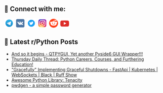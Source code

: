 ## 🔎 Connect with me:
[<img src="https://github.com/bullbesh/bullbesh/blob/main/images/Telegram.png" width="32" height="32" />](https://t.me/bullbesh)
[<img src="https://github.com/bullbesh/bullbesh/blob/main/images/VK.png" width="32" height="32" />](https://vk.com/bullbesh)
[<img src="https://github.com/bullbesh/bullbesh/blob/main/images/Twitter.png" width="32" height="32" />](https://twitter.com/bullbesh1)
[<img src="https://github.com/bullbesh/bullbesh/blob/main/images/Instagram.png" width="32" height="32" />](https://www.instagram.com/bullbesh)
[<img src="https://github.com/bullbesh/bullbesh/blob/main/images/Reddit.png" width="32" height="32" />](https://www.reddit.com/user/bullbesh)
[<img src="https://github.com/bullbesh/bullbesh/blob/main/images/YouTube.png" width="32" height="32" />](https://www.youtube.com/channel/UCtfjRs6uzgq5mfm8S06WTcg)

## 📕 Latest r/Python Posts
<!-- BLOG-POST-LIST:START -->
- [And so it begins - QTPYGUI, Yet another Pyside6 GUI Wrapper!!!](https://www.reddit.com/r/Python/comments/1c19kob/and_so_it_begins_qtpygui_yet_another_pyside6_gui/)
- [Thursday Daily Thread: Python Careers, Courses, and Furthering Education!](https://www.reddit.com/r/Python/comments/1c10p5r/thursday_daily_thread_python_careers_courses_and/)
- [&quot;Gracefully&quot; Implementing Graceful Shutdowns - FastApi | Kubernetes | WebSockets | Black | Ruff Show](https://www.reddit.com/r/Python/comments/1c0wdvw/gracefully_implementing_graceful_shutdowns/)
- [Awesome Python Library: Tenacity](https://www.reddit.com/r/Python/comments/1c0s3ep/awesome_python_library_tenacity/)
- [pwdgen - a simple password generator](https://www.reddit.com/r/Python/comments/1c0p8gc/pwdgen_a_simple_password_generator/)
<!-- BLOG-POST-LIST:END -->
